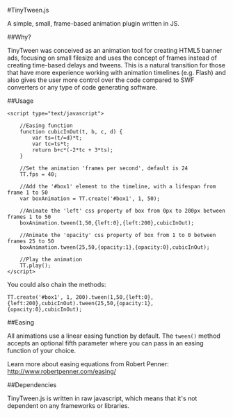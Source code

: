 #TinyTween.js

A simple, small, frame-based animation plugin written in JS.

##Why?

TinyTween was conceived as an animation tool for creating HTML5 banner ads, focusing on small filesize and uses the concept of frames instead of creating time-based delays and tweens. This is a natural transition for those that have more experience working with animation timelines (e.g. Flash) and also gives the user more control over the code compared to SWF converters or any type of code generating software.

##Usage

```
<script type="text/javascript">

  	//Easing function
	function cubicInOut(t, b, c, d) {
		var ts=(t/=d)*t;
		var tc=ts*t;
		return b+c*(-2*tc + 3*ts);
	}
	
	//Set the animation 'frames per second', default is 24
	TT.fps = 40; 
	
	//Add the '#box1' element to the timeline, with a lifespan from frame 1 to 50
	var boxAnimation = TT.create('#box1', 1, 50);
	
	//Animate the 'left' css property of box from 0px to 200px between frames 1 to 50
	boxAnimation.tween(1,50,{left:0},{left:200},cubicInOut);
	
	//Animate the 'opacity' css property of box from 1 to 0 between frames 25 to 50
	boxAnimation.tween(25,50,{opacity:1},{opacity:0},cubicInOut);
	
	//Play the animation
	TT.play();
</script>
```

You could also chain the methods:

```
TT.create('#box1', 1, 200).tween(1,50,{left:0},{left:200},cubicInOut).tween(25,50,{opacity:1},{opacity:0},cubicInOut);
```

##Easing

All animations use a linear easing function by default. The ```tween()``` method accepts an optional fifth parameter where you can pass in an easing function of your choice.

Learn more about easing equations from Robert Penner: http://www.robertpenner.com/easing/

##Dependencies

TinyTween.js is written in raw javascript, which means that it's not dependent on any frameworks or libraries.

